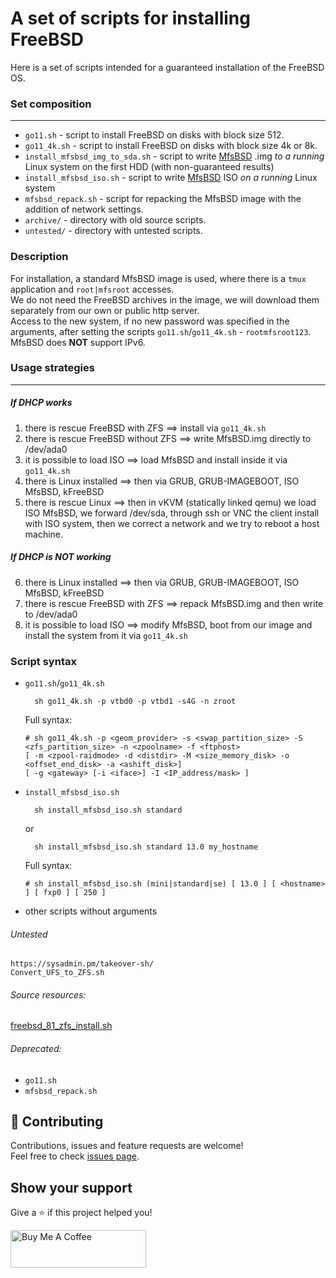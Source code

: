 # A set of scripts for installing FreeBSD
Here is a set of scripts intended for a guaranteed installation of the FreeBSD OS.

### Set composition
***
- `go11.sh` - script to install FreeBSD on disks with block size 512.
- `go11_4k.sh` - script to install FreeBSD on disks with block size 4k or 8k.
- `install_mfsbsd_img_to_sda.sh` - script to write [MfsBSD](https://mfsbsd.vx.sk) .img _to a running_ Linux system on the first HDD (with non-guaranteed results)
- `install_mfsbsd_iso.sh` - script to write [MfsBSD](https://mfsbsd.vx.sk) ISO _on a running_ Linux system
- `mfsbsd_repack.sh` - script for repacking the MfsBSD image with the addition of network settings.
- `archive/` - directory with old source scripts.
- `untested/` - directory with untested scripts.

### Description

For installation, a standard MfsBSD image is used, where there is a `tmux` application and `root|mfsroot` accesses.  
We do not need the FreeBSD archives in the image, we will download them separately from our own or public http server.  
Access to the new system, if no new password was specified in the arguments, after setting the scripts `go11.sh`/`go11_4k.sh` - `rootmfsroot123`.  
MfsBSD does **NOT** support IPv6.

### Usage strategies
***

##### If DHCP works

1. there is rescue FreeBSD with ZFS ==> install via `go11_4k.sh`
2. there is rescue FreeBSD without ZFS ==> write MfsBSD.img directly to /dev/ada0
3. it is possible to load ISO ==> load MfsBSD and install inside it via `go11_4k.sh`
4. there is Linux installed ==> then via GRUB, GRUB-IMAGEBOOT, ISO MfsBSD, kFreeBSD
5. there is rescue Linux ==> then in vKVM (statically linked qemu) we load ISO MfsBSD, we forward /dev/sda, through ssh or VNC the client install with ISO system, then we correct a network and we try to reboot a host machine.

##### If DHCP is **NOT** working

6. there is Linux installed ==> then via GRUB, GRUB-IMAGEBOOT, ISO MfsBSD, kFreeBSD
7. there is rescue FreeBSD with ZFS ==> repack MfsBSD.img and then write to /dev/ada0
8. it is possible to load ISO ==> modify MfsBSD, boot from our image and install the system from it via `go11_4k.sh`

### Script syntax

- `go11.sh`/`go11_4k.sh`
  
        sh go11_4k.sh -p vtbd0 -p vtbd1 -s4G -n zroot

    Full syntax:
    ```
    # sh go11_4k.sh -p <geom_provider> -s <swap_partition_size> -S <zfs_partition_size> -n <zpoolname> -f <ftphost>
    [ -m <zpool-raidmode> -d <distdir> -M <size_memory_disk> -o <offset_end_disk> -a <ashift_disk>]
    [ -g <gateway> [-i <iface>] -I <IP_address/mask> ]
    ```

- `install_mfsbsd_iso.sh`

        sh install_mfsbsd_iso.sh standard
    or
 
        sh install_mfsbsd_iso.sh standard 13.0 my_hostname
    Full syntax:
    ```
    # sh install_mfsbsd_iso.sh (mini|standard|se) [ 13.0 ] [ <hostname> ] [ fxp0 ] [ 250 ]
    ```

- other scripts without arguments


###### Untested
    https://sysadmin.pm/takeover-sh/
    Convert_UFS_to_ZFS.sh

###### Source resources:
[freebsd_81_zfs_install.sh](https://github.com/clickbg/scripts/blob/c5c90b8475ba32337de9fdb8808113d32f922454/FreeBSD/freebsd_81_zfs_install.sh)

###### Deprecated:
- `go11.sh`
- `mfsbsd_repack.sh`

## 🤝 Contributing

Contributions, issues and feature requests are welcome!<br />Feel free to check [issues page](https://github.com/click0/domain-check-2/issues).

## Show your support

Give a ⭐ if this project helped you!

<a href="https://www.buymeacoffee.com/click0" target="_blank"><img src="https://cdn.buymeacoffee.com/buttons/v2/default-orange.png" alt="Buy Me A Coffee" style="height: 60px !important;width: 217px !important;" ></a>
